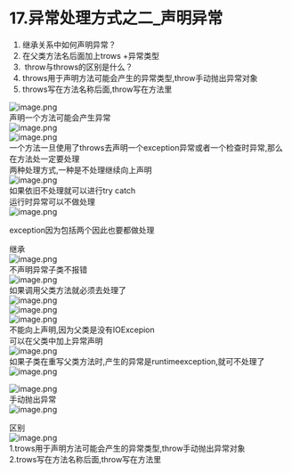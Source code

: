 # 17.异常处理方式之二_声明异常


1. 继承关系中如何声明异常？
  1. 在父类方法名后面加上trows +异常类型
2.  throw与throws的区别是什么？
  1. throws用于声明方法可能会产生的异常类型,throw手动抛出异常对象
  1. throws写在方法名称后面,throw写在方法里

![image.png](https://cdn.nlark.com/yuque/0/2019/png/349894/1559701549404-dd6a61e7-a2d2-4da3-90be-3712338c94ab.png#align=left&display=inline&height=211&name=image.png&originHeight=211&originWidth=407&size=90863&status=done&width=407)<br />声明一个方法可能会产生异常<br />![image.png](https://cdn.nlark.com/yuque/0/2019/png/349894/1559701269562-0da23eb3-3a6a-4618-a28d-b0c788e284b8.png#align=left&display=inline&height=77&name=image.png&originHeight=77&originWidth=384&size=17673&status=done&width=384)<br />![image.png](https://cdn.nlark.com/yuque/0/2019/png/349894/1559701301280-8bee98f6-2e9c-4db4-9ad4-df59fb992a5c.png#align=left&display=inline&height=225&name=image.png&originHeight=225&originWidth=403&size=82643&status=done&width=403)<br />一个方法一旦使用了throws去声明一个exception异常或者一个检查时异常,那么在方法处一定要处理<br />两种处理方式,一种是不处理继续向上声明<br />![image.png](https://cdn.nlark.com/yuque/0/2019/png/349894/1559701435156-c68a2f0d-9faf-4cb6-b81a-690249152f08.png#align=left&display=inline&height=71&name=image.png&originHeight=71&originWidth=438&size=29542&status=done&width=438)<br />如果依旧不处理就可以进行try catch<br />运行时异常可以不做处理<br />![image.png](https://cdn.nlark.com/yuque/0/2019/png/349894/1559701576229-7f0f82fb-8648-414f-9c2a-12d77765be8e.png#align=left&display=inline&height=273&name=image.png&originHeight=273&originWidth=473&size=88466&status=done&width=473)

exception因为包括两个因此也要都做处理


继承<br />![image.png](https://cdn.nlark.com/yuque/0/2019/png/349894/1559701632514-48aa5815-c4a7-457c-887d-9a07bb55166b.png#align=left&display=inline&height=140&name=image.png&originHeight=140&originWidth=389&size=55759&status=done&width=389)<br />不声明异常子类不报错<br />![image.png](https://cdn.nlark.com/yuque/0/2019/png/349894/1559701730968-e85e9e7b-035d-44cd-b5d6-f6554f259948.png#align=left&display=inline&height=181&name=image.png&originHeight=181&originWidth=364&size=47997&status=done&width=364)<br />如果调用父类方法就必须去处理了<br />![image.png](https://cdn.nlark.com/yuque/0/2019/png/349894/1559701755614-6b8358a9-20a2-45c7-a360-ef7223626a45.png#align=left&display=inline&height=216&name=image.png&originHeight=216&originWidth=370&size=63862&status=done&width=370)<br />![image.png](https://cdn.nlark.com/yuque/0/2019/png/349894/1559701870785-29251604-1084-4c05-b667-339a66a3a41d.png#align=left&display=inline&height=80&name=image.png&originHeight=80&originWidth=370&size=42477&status=done&width=370)<br />![image.png](https://cdn.nlark.com/yuque/0/2019/png/349894/1559702007314-8dcae532-5183-40ef-9c1a-6665c1530f32.png#align=left&display=inline&height=275&name=image.png&originHeight=275&originWidth=397&size=89987&status=done&width=397)<br />不能向上声明,因为父类是没有IOExcepion<br />可以在父类中加上异常声明<br />![image.png](https://cdn.nlark.com/yuque/0/2019/png/349894/1559702098731-278bc171-8487-47ff-be8a-8fdf9e792155.png#align=left&display=inline&height=263&name=image.png&originHeight=263&originWidth=400&size=73287&status=done&width=400)<br />如果子类在重写父类方法时,产生的异常是runtimeexception,就可不处理了<br />![image.png](https://cdn.nlark.com/yuque/0/2019/png/349894/1559702183162-d635e3c8-5e3a-4c43-8bad-bbb5c23c333b.png#align=left&display=inline&height=57&name=image.png&originHeight=57&originWidth=403&size=37125&status=done&width=403)

![image.png](https://cdn.nlark.com/yuque/0/2019/png/349894/1559702269194-f734ce42-41b1-42fe-b37b-37fffca35a89.png#align=left&display=inline&height=130&name=image.png&originHeight=130&originWidth=358&size=46413&status=done&width=358)<br />手动抛出异常<br />![image.png](https://cdn.nlark.com/yuque/0/2019/png/349894/1559702342760-879c4059-7c74-45a3-82b9-156be91a22f5.png#align=left&display=inline&height=135&name=image.png&originHeight=135&originWidth=375&size=47550&status=done&width=375)

区别<br />![image.png](https://cdn.nlark.com/yuque/0/2019/png/349894/1559702403934-33642dcf-21cc-4608-a966-900fbea05186.png#align=left&display=inline&height=144&name=image.png&originHeight=144&originWidth=326&size=38119&status=done&width=326)<br />1.trows用于声明方法可能会产生的异常类型,throw手动抛出异常对象<br />2.trows写在方法名称后面,throw写在方法里
